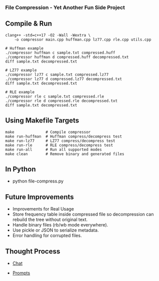 ### File Compression - Yet Another Fun Side Project

## Compile & Run

```
clang++ -std=c++17 -O2 -Wall -Wextra \
    -o compressor main.cpp huffman.cpp lz77.cpp rle.cpp utils.cpp

# Huffman example
./compressor huffman c sample.txt compressed.huff
./compressor huffman d compressed.huff decompressed.txt
diff sample.txt decompressed.txt

# LZ77 example
./compressor lz77 c sample.txt compressed.lz77
./compressor lz77 d compressed.lz77 decompressed.txt
diff sample.txt decompressed.txt

# RLE example
./compressor rle c sample.txt compressed.rle
./compressor rle d compressed.rle decompressed.txt
diff sample.txt decompressed.txt
```

## Using Makefile Targets

```
make              # Compile compressor
make run-huffman  # Huffman compress/decompress test
make run-lz77     # LZ77 compress/decompress test
make run-rle      # RLE compress/decompress test
make run-all      # Run all supported modes
make clean        # Remove binary and generated files
```

## In Python

- python file-compress.py

## Future Improvements

- Improvements for Real Usage
- Store frequency table inside compressed file so decompression can rebuild the tree without original text.
- Handle binary files (rb/wb mode everywhere).
- Use pickle or JSON to serialize metadata.
- Error handling for corrupted files.

## Thought Process

- [Chat](https://chatgpt.com/share/689a4019-efa0-8006-999f-a2ef8c5f98bd)

- [Prompts](https://github.com/anish7600/file-compression/blob/master/prompts.txt)
